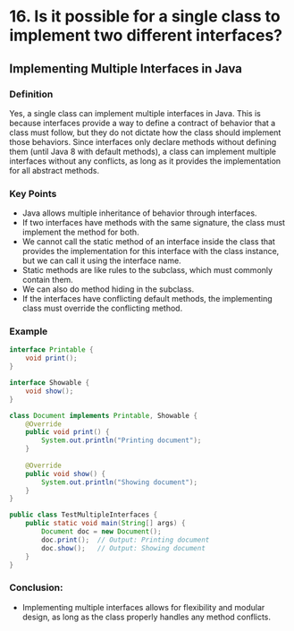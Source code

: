 # 16. Is it possible for a single class to implement two different interfaces?

## Implementing Multiple Interfaces in Java

### Definition

Yes, a single class can implement multiple interfaces in Java. This is because interfaces provide a way to define a contract of behavior that a class must follow, but they do not dictate how the class should implement those behaviors. Since interfaces only declare methods without defining them (until Java 8 with default methods), a class can implement multiple interfaces without any conflicts, as long as it provides the implementation for all abstract methods.

### Key Points

- Java allows multiple inheritance of behavior through interfaces.
- If two interfaces have methods with the same signature, the class must implement the method for both.
- We cannot call the static method of an interface inside the class that provides the implementation for this interface with the class instance, but we can call it using the interface name.
- Static methods are like rules to the subclass, which must commonly contain them.
- We can also do method hiding in the subclass.
- If the interfaces have conflicting default methods, the implementing class must override the conflicting method.

### Example

```java
interface Printable {
    void print();
}

interface Showable {
    void show();
}

class Document implements Printable, Showable {
    @Override
    public void print() {
        System.out.println("Printing document");
    }
    
    @Override
    public void show() {
        System.out.println("Showing document");
    }
}

public class TestMultipleInterfaces {
    public static void main(String[] args) {
        Document doc = new Document();
        doc.print();  // Output: Printing document
        doc.show();   // Output: Showing document
    }
}
```

### Conclusion: 
- Implementing multiple interfaces allows for flexibility and modular design, as long as the class properly handles any method conflicts.

